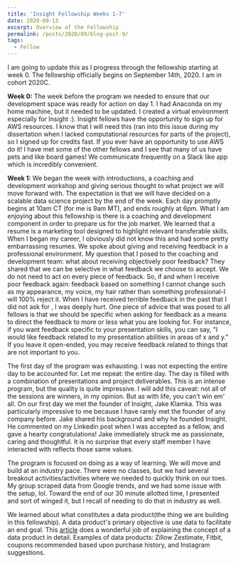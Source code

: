 ```yaml
---
title: 'Insight Fellowship Weeks 1-7'
date: 2020-09-13
excerpt: Overview of the Fellowship
permalink: /posts/2020/09/blog-post-9/
tags:
  - Fellow
---
```

I am going to update this as I progress through the fellowship starting at week 0. The fellowship officially begins on September 14th, 2020. I am in cohort 2020C. 

**Week 0:** The week before the program we needed to ensure that our development space was ready for action on day 1. I had Anaconda on my home machine, but it needed to be updated. I created a virtual environment especially for Insight :). 
Insight fellows have the opportunity to sign up for AWS resources. I know that I will need this (ran into this issue during my dissertation when I lacked computational resources for parts of the project), so I signed up for credits fast. If you ever have an opportunity to use AWS do it! 
I have met some of the other fellows and I see that many of us have pets and like board games! We communicate frequently on a Slack like app which is incredibly convenient. 

**Week 1:** We began the week with introductions, a coaching and development workshop and giving serious thought to what project we will move forward with. The expectation is that we will have decided on a scalable data science project by the end of the week. Each day promptly begins at 10am CT (for me is 9am MT), and ends roughly at 6pm. 
What I am enjoying about this fellowship is there is a coaching and development component in order to prepare us for the job market. We learned that a resume is a marketing tool designed to highlight relevant transferable skills. When I began my career, I obviously did not know this and had some pretty embarrassing resumes. 
We spoke about giving and receiving feedback in a professional environment. My question that I posed to the coaching and development team: what about receiving objectively poor feedback? They shared that we can be selective in what feedback we choose to accept. We do not need to act on every piece of feedback. 
So, if and when I receive poor feedback again: feedback based on something I cannot change such as my appearance, my voice, my hair rather than something professional-I will 100% reject it. When I have received terrible feedback in the past that I did not ask for , I was deeply hurt. 
One piece of advice that was posed to all fellows is that we should be specific when asking for feedback as a means to direct the feedback to more or less what you are looking for. For instance, if you want feedback specific to your presentation skills, you can say, "I would like feedback related to my presentation abilities in areas of x and y." If you leave it open-ended, you may receive feedback related to things that are not important to you. 

The first day of the program was exhausting. I was not expecting the entire day to be accounted for. Let me repeat: the entire day. The day is filled with a combination of presentations and project deliverables. This is an intense program, but the quality is quite impressive. I will add this caveat: not all of the sessions are winners, in my opinion. But as with life, you can't win em' all. 
On our first day we met the founder of Insight, Jake Klamka. This was particularly impressive to me because I have rarely met the founder of any company before. Jake shared his background and why he founded Insight. He commented on my Linkedin post when I was accepted as a fellow, and gave a hearty congratulations! Jake immediately struck me as passionate, caring and thoughtful. It is no surprise that every staff member I have interacted with reflects those same values. 

The program is focused on doing as a way of learning. We will move and build at an industry pace. There were no classes, but we had several breakout activities/activities where we needed to quickly think on our toes.  
My group scraped data from Google trends, and we had some issue with the setup, lol. Toward the end of our 30 minute allotted time, I presented and sort of winged it, but I recall of needing to do that in industry as well. 

We learned about what constitutes a data product(the thing we are building in this fellowship). A data product's primary objective is use data to facilitate an end goal. This [article](https://towardsdatascience.com/designing-data-products-b6b93edf3d23) does a wonderful job of explaining the concept of a data product in detail. 
Examples of data products: Zillow Zestimate, Fitbit, coupons recommended based upon purchase history, and Instagram suggestions. 

